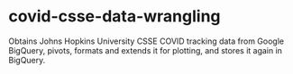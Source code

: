 # covid-csse-data-wrangling
Obtains Johns Hopkins University CSSE COVID tracking data from Google BigQuery, pivots, formats and extends it for plotting, and stores it again in BigQuery.
